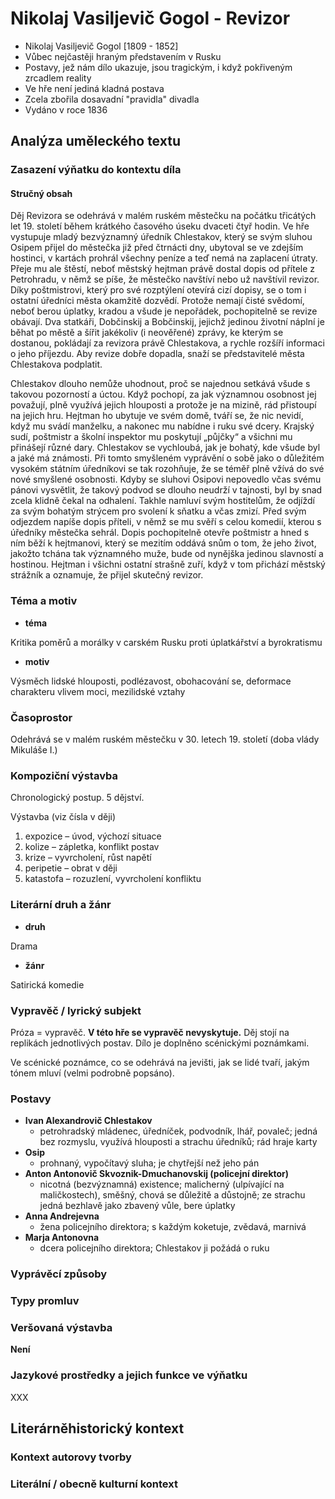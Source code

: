 # Nikolaj Vasiljevič Gogol - Revizor

- Nikolaj Vasiljevič Gogol [1809 - 1852]
- Vůbec nejčastěji hraným představením v Rusku
- Postavy, jež nám dílo ukazuje, jsou tragickým, i když pokřiveným zrcadlem reality
- Ve hře není jediná kladná postava
- Zcela zbořila dosavadní "pravidla" divadla
- Vydáno v roce 1836

## Analýza uměleckého textu

### Zasazení výňatku do kontextu díla

#### Stručný obsah

Děj Revizora se odehrává v malém ruském městečku na počátku třicátých let 19. století během krátkého časového úseku dvaceti čtyř hodin. Ve hře vystupuje mladý bezvýznamný úředník Chlestakov, který se svým sluhou Osipem přijel do městečka již před čtrnácti dny, ubytoval se ve zdejším hostinci, v kartách prohrál všechny peníze a teď nemá na zaplacení útraty. Přeje mu ale štěstí, neboť městský hejtman právě dostal dopis od přítele z Petrohradu, v němž se píše, že městečko navštíví nebo už navštívil revizor. Díky poštmistrovi, který pro své rozptýlení otevírá cizí dopisy, se o tom i ostatní úředníci města okamžitě dozvědí. Protože nemají čisté svědomí, neboť berou úplatky, kradou a všude je nepořádek, pochopitelně se revize obávají. Dva statkáři, Dobčinskij a Bobčinskij, jejichž jedinou životní náplní je běhat po městě a šířit jakékoliv (i neověřené) zprávy, ke kterým se dostanou, pokládají za revizora právě Chlestakova, a rychle rozšíří informaci o jeho příjezdu. Aby revize dobře dopadla, snaží se představitelé města Chlestakova podplatit.

Chlestakov dlouho nemůže uhodnout, proč se najednou setkává všude s takovou pozorností a úctou. Když pochopí, za jak významnou osobnost jej považují, plně využívá jejich hlouposti a protože je na mizině, rád přistoupí na jejich hru. Hejtman ho ubytuje ve svém domě, tváří se, že nic nevidí, když mu svádí manželku, a nakonec mu nabídne i ruku své dcery. Krajský sudí, poštmistr a školní inspektor mu poskytují „půjčky“ a všichni mu přinášejí různé dary. Chlestakov se vychloubá, jak je bohatý, kde všude byl a jaké má známosti. Při tomto smyšleném vyprávění o sobě jako o důležitém vysokém státním úředníkovi se tak rozohňuje, že se téměř plně vžívá do své nové smyšlené osobnosti. Kdyby se sluhovi Osipovi nepovedlo včas svému pánovi vysvětlit, že takový podvod se dlouho neudrží v tajnosti, byl by snad zcela klidně čekal na odhalení. Takhle namluví svým hostitelům, že odjíždí za svým bohatým strýcem pro svolení k sňatku a včas zmizí. Před svým odjezdem napíše dopis příteli, v němž se mu svěří s celou komedií, kterou s úředníky městečka sehrál. Dopis pochopitelně otevře poštmistr a hned s ním běží k hejtmanovi, který se mezitím oddává snům o tom, že jeho život, jakožto tchána tak významného muže, bude od nynějška jedinou slavností a hostinou. Hejtman i všichni ostatní strašně zuří, když v tom přichází městský strážník a oznamuje, že přijel skutečný revizor.

### Téma a motiv

- **téma**

Kritika poměrů a morálky v carském Rusku proti úplatkářství a byrokratismu

- **motiv**

Výsměch lidské hlouposti, podlézavost, obohacování se, deformace charakteru vlivem moci, mezilidské vztahy

### Časoprostor

Odehrává se v malém ruském městečku v 30. letech 19. století (doba vlády Mikuláše I.)

### Kompoziční výstavba

Chronologický postup. 5 dějství.

Výstavba (viz čísla v ději) 
1. expozice – úvod, výchozí situace  
2. kolize – zápletka, konflikt postav  
3. krize – vyvrcholení, růst napětí  
4. peripetie – obrat v ději
5. katastofa – rozuzlení, vyvrcholení konfliktu

### Literární druh a žánr

- **druh**

Drama

- **žánr**

Satirická komedie

### Vypravěč / lyrický subjekt

Próza = vypravěč. **V této hře se vypravěč nevyskytuje.** Děj stojí na replikách jednotlivých postav. Dílo je doplněno scénickými poznámkami.

Ve scénické poznámce, co se odehrává na jevišti, jak se lidé tvaří, jakým tónem mluví (velmi podrobně popsáno).

### Postavy

- **Ivan Alexandrovič Chlestakov**
  - petrohradský mládenec, úředníček, podvodník, lhář, povaleč; jedná bez rozmyslu, využívá hlouposti a strachu úředníků; rád hraje karty
- **Osip**
  - prohnaný, vypočítavý sluha; je chytřejší než jeho pán
- **Anton Antonovič Skvoznik-Dmuchanovskij (policejní direktor)**
  - nicotná (bezvýznamná) existence; malicherný (ulpívající na maličkostech), směšný, chová se důležitě a důstojně; ze strachu jedná bezhlavě jako zbavený vůle, bere úplatky
- **Anna Andrejevna**
  - žena policejního direktora; s každým koketuje, zvědavá, marnivá
- **Marja Antonovna**
  - dcera policejního direktora; Chlestakov ji požádá o ruku

### Vyprávěcí způsoby

### Typy promluv


### Veršovaná výstavba

**Není**

### Jazykové prostředky a jejich funkce ve výňatku

XXX

## Literárněhistorický kontext
### Kontext autorovy tvorby

### Literální / obecně kulturní kontext
